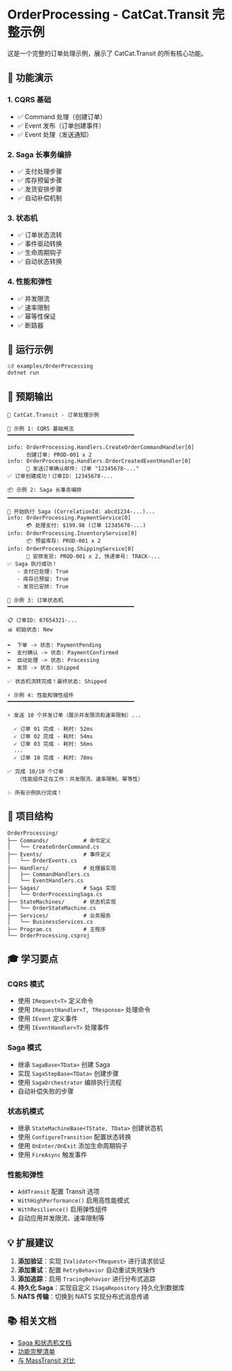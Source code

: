 # OrderProcessing - CatCat.Transit 完整示例

这是一个完整的订单处理示例，展示了 CatCat.Transit 的所有核心功能。

## 🎯 功能演示

### 1. CQRS 基础
- ✅ Command 处理（创建订单）
- ✅ Event 发布（订单创建事件）
- ✅ Event 处理（发送通知）

### 2. Saga 长事务编排
- ✅ 支付处理步骤
- ✅ 库存预留步骤
- ✅ 发货安排步骤
- ✅ 自动补偿机制

### 3. 状态机
- ✅ 订单状态流转
- ✅ 事件驱动转换
- ✅ 生命周期钩子
- ✅ 自动状态转换

### 4. 性能和弹性
- ✅ 并发限流
- ✅ 速率限制
- ✅ 幂等性保证
- ✅ 断路器

## 🚀 运行示例

```bash
cd examples/OrderProcessing
dotnet run
```

## 📖 预期输出

```
🚀 CatCat.Transit - 订单处理示例

📝 示例 1: CQRS 基础用法
━━━━━━━━━━━━━━━━━━━━━━━━━━━━━━━━━━━━━━━━

info: OrderProcessing.Handlers.CreateOrderCommandHandler[0]
      创建订单: PROD-001 x 2
info: OrderProcessing.Handlers.OrderCreatedEventHandler[0]
      📧 发送订单确认邮件: 订单 "12345678-..."
✅ 订单创建成功！订单ID: 12345678-...

📦 示例 2: Saga 长事务编排
━━━━━━━━━━━━━━━━━━━━━━━━━━━━━━━━━━━━━━━━

🔄 开始执行 Saga (CorrelationId: abcd1234-...)...
info: OrderProcessing.PaymentService[0]
      💳 处理支付: $199.98 (订单 12345678-...)
info: OrderProcessing.InventoryService[0]
      📦 预留库存: PROD-001 x 2
info: OrderProcessing.ShippingService[0]
      🚚 安排发货: PROD-001 x 2, 快递单号: TRACK-...
✅ Saga 执行成功！
   - 支付已处理: True
   - 库存已预留: True
   - 发货已安排: True

🔄 示例 3: 订单状态机
━━━━━━━━━━━━━━━━━━━━━━━━━━━━━━━━━━━━━━━━

📋 订单ID: 87654321-...
📊 初始状态: New

➡️  下单 -> 状态: PaymentPending
➡️  支付确认 -> 状态: PaymentConfirmed
➡️  自动处理 -> 状态: Processing
➡️  发货 -> 状态: Shipped

✅ 状态机流转完成！最终状态: Shipped

⚡ 示例 4: 性能和弹性组件
━━━━━━━━━━━━━━━━━━━━━━━━━━━━━━━━━━━━━━━━

⚡ 发送 10 个并发订单（展示并发限流和速率限制）...

  ✓ 订单 01 完成 - 耗时: 52ms
  ✓ 订单 02 完成 - 耗时: 54ms
  ✓ 订单 03 完成 - 耗时: 56ms
  ...
  ✓ 订单 10 完成 - 耗时: 78ms

✅ 完成 10/10 个订单
   （性能组件正在工作：并发限流、速率限制、幂等性）

✨ 所有示例执行完成！
```

## 📂 项目结构

```
OrderProcessing/
├── Commands/           # 命令定义
│   └── CreateOrderCommand.cs
├── Events/             # 事件定义
│   └── OrderEvents.cs
├── Handlers/           # 处理器实现
│   ├── CommandHandlers.cs
│   └── EventHandlers.cs
├── Sagas/              # Saga 实现
│   └── OrderProcessingSaga.cs
├── StateMachines/      # 状态机实现
│   └── OrderStateMachine.cs
├── Services/           # 业务服务
│   └── BusinessServices.cs
├── Program.cs          # 主程序
└── OrderProcessing.csproj
```

## 🎓 学习要点

### CQRS 模式
- 使用 `IRequest<T>` 定义命令
- 使用 `IRequestHandler<T, TResponse>` 处理命令
- 使用 `IEvent` 定义事件
- 使用 `IEventHandler<T>` 处理事件

### Saga 模式
- 继承 `SagaBase<TData>` 创建 Saga
- 实现 `SagaStepBase<TData>` 创建步骤
- 使用 `SagaOrchestrator` 编排执行流程
- 自动补偿失败的步骤

### 状态机模式
- 继承 `StateMachineBase<TState, TData>` 创建状态机
- 使用 `ConfigureTransition` 配置状态转换
- 使用 `OnEnter/OnExit` 添加生命周期钩子
- 使用 `FireAsync` 触发事件

### 性能和弹性
- `AddTransit` 配置 Transit 选项
- `WithHighPerformance()` 启用高性能模式
- `WithResilience()` 启用弹性组件
- 自动应用并发限流、速率限制等

## 💡 扩展建议

1. **添加验证**：实现 `IValidator<TRequest>` 进行请求验证
2. **添加重试**：配置 `RetryBehavior` 自动重试失败操作
3. **添加追踪**：启用 `TracingBehavior` 进行分布式追踪
4. **持久化 Saga**：实现自定义 `ISagaRepository` 持久化到数据库
5. **NATS 传输**：切换到 NATS 实现分布式消息传递

## 📚 相关文档

- [Saga 和状态机文档](../../docs/SAGA_AND_STATE_MACHINE.md)
- [功能完整清单](../../docs/FINAL_FEATURES.md)
- [与 MassTransit 对比](../../docs/COMPARISON_WITH_MASSTRANSIT.md)

